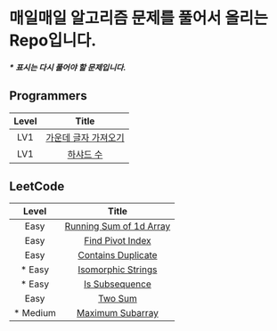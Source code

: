 # 매일매일 알고리즘 문제를 풀어서 올리는 Repo입니다.

##### \* 표시는 다시 풀어야 할 문제입니다.

## Programmers

| Level |                                                                                          Title                                                                                          |
| :---: | :-------------------------------------------------------------------------------------------------------------------------------------------------------------------------------------: |
|  LV1  | [가운데 글자 가져오기](https://github.com/Anjiwoong/Algorithm_TIL/blob/main/Programmers/LV1/%EA%B0%80%EC%9A%B4%EB%8D%B0%20%EA%B8%80%EC%9E%90%20%EA%B0%80%EC%A0%B8%EC%98%A4%EA%B8%B0.js) |
|  LV1  |                              [하샤드 수](https://github.com/Anjiwoong/Algorithm_TIL/blob/main/Programmers/LV1/%ED%95%98%EC%83%A4%EB%93%9C%20%EC%88%98.js)                               |

## LeetCode

|   Level   |                                                              Title                                                               |
| :-------: | :------------------------------------------------------------------------------------------------------------------------------: |
|   Easy    | [Running Sum of 1d Array](https://github.com/Anjiwoong/Algorithm_TIL/blob/main/LeetCode/Easy/Running%20Sum%20of%201d%20Array.js) |
|   Easy    |          [Find Pivot Index](https://github.com/Anjiwoong/Algorithm_TIL/blob/main/LeetCode/Easy/Find%20Pivot%20Index.js)          |
|   Easy    |         [Contains Duplicate](https://github.com/Anjiwoong/Algorithm_TIL/blob/main/LeetCode/Easy/Contains%20Duplicate.js)         |
|  \* Easy  |         [Isomorphic Strings](https://github.com/Anjiwoong/Algorithm/blob/main/LeetCode/Easy/%20Isomorphic%20Strings.js)          |
|  \* Easy  |               [Is Subsequence](https://github.com/Anjiwoong/Algorithm/blob/main/LeetCode/Easy/Is%20Subsequence.js)               |
|   Easy    |                                                           [Two Sum]()                                                            |
| \* Medium |          [Maximum Subarray](https://github.com/Anjiwoong/Algorithm_TIL/blob/main/LeetCode/Medium/Maximum%20Subarray.js)          |
